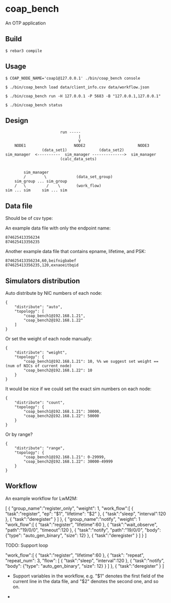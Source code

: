 coap_bench
=====

An OTP application

Build
-----

    $ rebar3 compile

Usage
-----

    $ COAP_NODE_NAME='coap1@127.0.0.1' ./bin/coap_bench console

    $ ./bin/coap_bench load data/client_info.csv data/workflow.json

    $ ./bin/coap_bench run -H 127.0.0.1 -P 5683 -B "127.0.0.1,127.0.0.1"

    $ ./bin/coap_bench status

Design
------

```
                        run -----
                                |
                                V
    NODE1                     NODE2                       NODE3
                (data_set1)              (data_set2)
sim_manager  <----------  sim_manager -------------->  sim_manager
                        (calc_data_sets)


        sim_manager
        /        \             (data_set_group)
    sim_group ... sim_group
    /   \         /    \       (work_flow)
sim ... sim     sim ... sim
```

Data file
---------

Should be of csv type:

An example data file with only the endpoint name:

```
874625413356234
874625413356235
```

Another example data file that contains epname, lifetime, and PSK:

```
874625413356234,60,beifnigbabef
874625413356235,120,exnaoeitbqid
```

Simulators distribution
-----------------------

Auto distribute by NIC numbers of each node:

```
{
    "distribute": "auto",
    "topology": [
        "coap_bench1@192.168.1.21",
        "coap_bench2@192.168.1.22"
    ]
}
```

Or set the weight of each node manually:

```
{
    "distribute": "weight",
    "topology": {
        "coap_bench1@192.168.1.21": 10, %% we suggest set weight == (num of NICs of current node)
        "coap_bench2@192.168.1.22": 10
    }
}
```

It would be nice if we could set the exact sim numbers on each node:

```
{
    "distribute": "count",
    "topology": {
        "coap_bench1@192.168.1.21": 30000,
        "coap_bench2@192.168.1.22": 50000
    }
}
```

Or by range?

```
{
    "distribute": "range",
    "topology": {
        "coap_bench1@192.168.1.21": 0-29999,
        "coap_bench2@192.168.1.22": 30000-49999
    }
}
```

Workflow
--------

An example workflow for LwM2M:

[
    {
        "group_name":"register_only",
        "weight": 1,
        "work_flow":[
            {
                "task":"register",
                "ep": "$1",
                "lifetime": "$2"
            },
            {
                "task":"sleep",
                "interval":120
            },
            {
                "task":"deregister"
            }
        ]
    },
    {
        "group_name":"notify",
        "weight": 1
        "work_flow":[
            {
                "task":"register",
                "lifetime":60
            },
            {
                "task":"wait_observe",
                "path":"19/0/0",
                "timeout":120
            },
            {
                "task":"notify",
                "path":"19/0/0",
                "body": {"type": "auto_gen_binary", "size": 12}
            },
            {
                "task":"deregister"
            }
        ]
    }
]

TODO: Support loop

"work_flow":[
    {
        "task":"register",
        "lifetime":60
    },
    {
        "task": "repeat",
        "repeat_num": 3,
        "flow": [
            {
                "task":"sleep",
                "interval":120
            },
            {
                "task":"notify",
                "body": {"type": "auto_gen_binary", "size": 12}
            }
        ]
    },
    {
        "task":"deregister"
    }
]

- Support variables in the workflow, e.g. "$1" denotes the first field of the current line in the data file, and "$2" denotes the second one, and so on.

- 